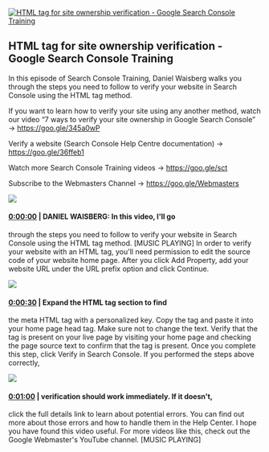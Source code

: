 [![HTML tag for site ownership verification - Google Search Console Training](https://i.ytimg.com/vi/RktlwdM3k1s/maxresdefault.jpg)](https://www.youtube.com/watch?v=RktlwdM3k1s)

## HTML tag for site ownership verification - Google Search Console Training

In this episode of Search Console Training, Daniel Waisberg walks you through the steps you need to follow to verify your website in Search Console using the HTML tag method.



If you want to learn how to verify your site using any another method, watch our video “7 ways to verify your site ownership in Google Search Console” → https://goo.gle/345a0wP 



Verify a website (Search Console Help Centre documentation) → https://goo.gle/36ffeb1 



Watch more Search Console Training videos → https://goo.gle/sct

Subscribe to the Webmasters Channel → https://goo.gle/Webmasters



![](https://i.ytimg.com/vi/RktlwdM3k1s/maxres1.jpg)



#### [0:00:00](https://www.youtube.com/watch?v=RktlwdM3k1s&t=0) |  DANIEL WAISBERG: In this video, I'll go

through the steps you need to follow to verify your website in Search Console using the HTML tag method. [MUSIC PLAYING] In order to verify your website with an HTML tag, you'll need permission to edit the source code of your website home page. After you click Add Property, add your website URL under the URL prefix option and click Continue.  

![](https://i.ytimg.com/vi/RktlwdM3k1s/maxres2.jpg)



#### [0:00:30](https://www.youtube.com/watch?v=RktlwdM3k1s&t=30) |  Expand the HTML tag section to find

the meta HTML tag with a personalized key. Copy the tag and paste it into your home page head tag. Make sure not to change the text. Verify that the tag is present on your live page by visiting your home page and checking the page source text to confirm that the tag is present. Once you complete this step, click Verify in Search Console. If you performed the steps above correctly,  

![](https://i.ytimg.com/vi/RktlwdM3k1s/maxres3.jpg)



#### [0:01:00](https://www.youtube.com/watch?v=RktlwdM3k1s&t=60) |  verification should work immediately. If it doesn't,

click the full details link to learn about potential errors. You can find out more about those errors and how to handle them in the Help Center. I hope you have found this video useful. For more videos like this, check out the Google Webmaster's YouTube channel. [MUSIC PLAYING]  